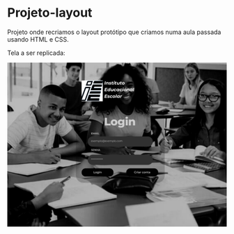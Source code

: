 # Projeto-layout
Projeto onde recriamos o layout protótipo que criamos numa aula passada usando HTML e CSS.

Tela a ser replicada:

![alt text](./src/assets/img/Atividade%20aula%2005%20-%20Layout%20-%20Matheus%20Brizola.png)